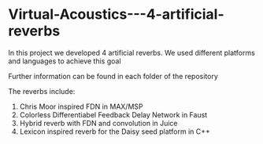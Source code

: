 # Virtual-Acoustics---4-artificial-reverbs

In this project we developed 4 artificial reverbs.
We used different platforms and languages to achieve this goal

Further information can be found in each folder of the repository

The reverbs include:

1. Chris Moor inspired FDN in MAX/MSP
2. Colorless Differentiabel Feedback Delay Network in Faust
3. Hybrid reverb with FDN and convolution in Juice
4. Lexicon inspired reverb for the Daisy seed platform in C++
